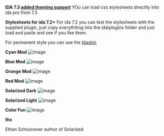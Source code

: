 **IDA 7.3 [added theming support](https://www.hex-rays.com/products/ida/7.3/index.shtml)**
YOu can load css stylesheets directlly into ida pro from 7.3


**Stylesheets for ida 7.2+**
For ida 7.2 you can test the stylesheets with the supplied plugin, just copy everythihng into the ida\plugins folder and just load and paste and see if you like them.

For permanent style you can use the [Idaskin](https://github.com/zyantific/IDASkins)


**Cyan Mod**
![image](https://user-images.githubusercontent.com/3592375/62837835-74019600-bc74-11e9-9152-fcffa5ee9ff1.png)

**Blue Mod**
![image](https://user-images.githubusercontent.com/3592375/62837859-ba56f500-bc74-11e9-9c38-3d614de1f4b4.png)

**Orange Mod**
![image](https://user-images.githubusercontent.com/3592375/62837868-dbb7e100-bc74-11e9-8a15-e7997cc19d2b.png)

**Red Mod**
![image](https://user-images.githubusercontent.com/3592375/62837878-f9854600-bc74-11e9-9f54-8ccb71d1baaf.png)

**Solarized Dark**
![image](https://user-images.githubusercontent.com/3592375/62837888-1de12280-bc75-11e9-8b4e-c452d4d71689.png)

**Solarized Light**
![image](https://user-images.githubusercontent.com/3592375/62837896-4406c280-bc75-11e9-9576-156fee375bea.png)

**Color Fun**
![image](https://user-images.githubusercontent.com/3592375/62837912-74e6f780-bc75-11e9-89cc-b4dcb12cc0f5.png)

**thx**

Ethan Schoonover author of Solarized